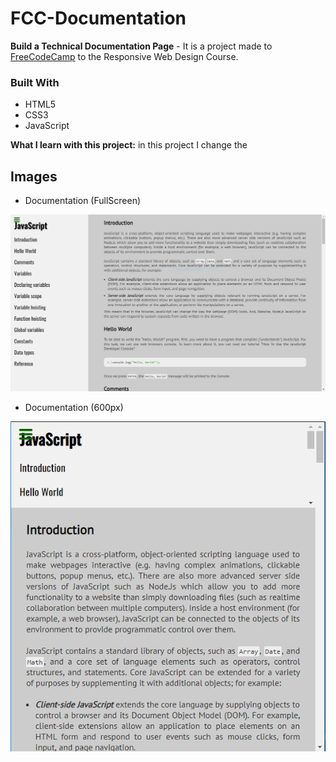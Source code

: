 # FCC-Documentation
**Build a Technical Documentation Page** - It is a project made to [FreeCodeCamp](https://learn.freecodecamp.org/) to the Responsive Web Design Course.

### Built With
- HTML5 
- CSS3
- JavaScript

**What I learn with this project:** in this project I change the 

## Images

- Documentation (FullScreen)

![Documentation FullScreen](Project_ScreenShots/Documentation-FullScreen.png)

- Documentation (600px)

![Documentation 600px](Project_ScreenShots/Documentation-600.png)

